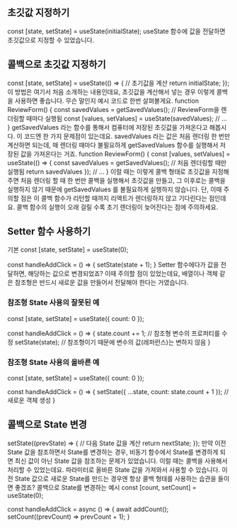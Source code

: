 ## 초깃값 지정하기

const [state, setState] = useState(initialState);
useState 함수에 값을 전달하면 초깃값으로 지정할 수 있었습니다.

## 콜백으로 초깃값 지정하기

const [state, setState] = useState(() => {
// 초기값을 계산
return initialState;
});
이 방법은 여기서 처음 소개하는 내용인데요,
초깃값을 계산해서 넣는 경우 이렇게 콜백을 사용하면 좋습니다.
무슨 말인지 예시 코드로 한번 살펴볼게요.
function ReviewForm() {
const savedValues = getSavedValues(); // ReviewForm을 렌더링할 때마다 실행됨
const [values, setValues] = useState(savedValues);
// ...
}
getSavedValues 라는 함수를 통해서 컴퓨터에 저장된 초깃값을 가져온다고 해봅시다.
이 코드엔 한 가지 문제점이 있는데요. savedValues 라는 값은 처음 렌더링 한 번만 계산하면 되는데,
매 렌더링 때마다 불필요하게 getSavedValues 함수를 실행해서 저장된 값을 가져온다는 거죠.
function ReviewForm() {
const [values, setValues] = useState(() => {
const savedValues = getSavedValues(); // 처음 렌더링할 때만 실행됨
return savedValues
});
// ...
}
이럴 때는 이렇게 콜백 형태로 초깃값을 지정해주면
처음 렌더링 할 때 한 번만 콜백을 실행해서 초깃값을 만들고,
그 이후로는 콜백을 실행하지 않기 때문에 getSavedValues 를 불필요하게 실행하지 않습니다.
단, 이때 주의할 점은 이 콜백 함수가 리턴할 때까지 리액트가 렌더링하지 않고 기다린다는 점인데요.
콜백 함수의 실행이 오래 걸릴 수록 초기 렌더링이 늦어진다는 점에 주의하세요.

## Setter 함수 사용하기

기본
const [state, setState] = useState(0);

const handleAddClick = () => {
setState(state + 1);
}
Setter 함수에다가 값을 전달하면, 해당하는 값으로 변경되었죠?
이때 주의할 점이 있었는데요,
배열이나 객체 같은 참조형은 반드시 새로운 값을 만들어서 전달해야 한다는 거였습니다.

### 참조형 State 사용의 잘못된 예

const [state, setState] = useState({ count: 0 });

const handleAddClick = () => {
state.count += 1; // 참조형 변수의 프로퍼티를 수정
setState(state); // 참조형이기 때문에 변수의 값(레퍼런스)는 변하지 않음
}

### 참조형 State 사용의 올바른 예

const [state, setState] = useState({ count: 0 });

const handleAddClick = () => {
setState({ ...state, count: state.count + 1 }); // 새로운 객체 생성
}

## 콜백으로 State 변경

setState((prevState) => {
// 다음 State 값을 계산
return nextState;
});
만약 이전 State 값을 참조하면서 State를 변경하는 경우,
비동기 함수에서 State를 변경하게 되면 최신 값이 아닌 State 값을 참조하는 문제가 있었습니다.
이럴 때는 콜백을 사용해서 처리할 수 있었는데요. 파라미터로 올바른 State 값을 가져와서 사용할 수 있습니다.
이전 State 값으로 새로운 State를 만드는 경우엔 항상 콜백 형태를 사용하는 습관을 들이면 좋겠죠?
콜백으로 State를 변경하는 예시
const [count, setCount] = useState(0);

const handleAddClick = async () => {
await addCount();
setCount((prevCount) => prevCount + 1);
}
